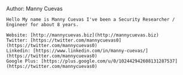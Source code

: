 Author: Manny Cuevas

    Hello My name is Manny Cuevas I've been a Security Researcher / Engineer for about 8 years.
    
    Website: [http://mannycuevas.biz](http://mannycuevas.biz)
    Twitter: [https://twitter.com/mannycuevas0](https://twitter.com/mannycuevas0)
    Linkedin: [https://www.linkedin.com/in/manny-cuevas/](https://twitter.com/mannycuevas0)
    Google Plus: [https://plus.google.com/u/0/102442942608131287537](https://twitter.com/mannycuevas0)
    
